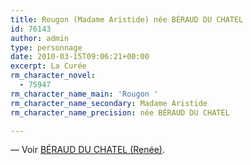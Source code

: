 ```yaml
---
title: Rougon (Madame Aristide) née BÉRAUD DU CHATEL
id: 76143
author: admin
type: personnage
date: 2010-03-15T09:06:21+00:00
excerpt: La Curée
rm_character_novel:
  - 75947
rm_character_name_main: 'Rougon '
rm_character_name_secondary: Madame Aristide
rm_character_name_precision: née BÉRAUD DU CHATEL

---
```

— Voir <a href="/personnage/beraud-du-chatel-renee/" target="_self">BÉRAUD DU CHATEL (Renée)</a>.